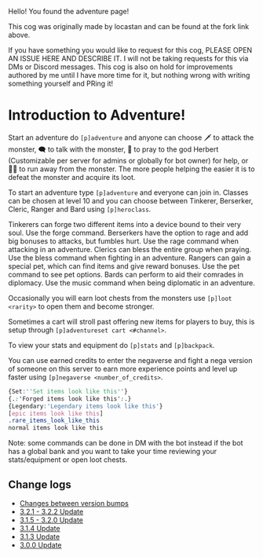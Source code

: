 Hello! You found the adventure page!

This cog was originally made by locastan and can be found at the fork link above.

If you have something you would like to request for this cog, PLEASE OPEN AN ISSUE HERE AND DESCRIBE IT. I will not be taking requests for this via DMs or Discord messages. This cog is also on hold for improvements authored by me until I have more time for it, but nothing wrong with writing something yourself and PRing it!

# Introduction to Adventure!

Start an adventure do `[p]adventure` and anyone can choose 🗡 to attack the monster, 🗨 to talk with the monster, 🛐 to pray to the god Herbert (Customizable per server for admins or globally for bot owner) for help, or 🏃‍♀️ to run away from the monster. The more people helping the easier it is to defeat the monster and acquire its loot.

To start an adventure type `[p]adventure` and everyone can join in.
Classes can be chosen at level 10 and you can choose between Tinkerer, Berserker, Cleric, Ranger and Bard using `[p]heroclass`.

Tinkerers can forge two different items into a device bound to their very soul. Use the forge command.
Berserkers have the option to rage and add big bonuses to attacks, but fumbles hurt. Use the rage command when attacking in an adventure.
Clerics can bless the entire group when praying. Use the bless command when fighting in an adventure.
Rangers can gain a special pet, which can find items and give reward bonuses. Use the pet command to see pet options.
Bards can perform to aid their comrades in diplomacy. Use the music command when being diplomatic in an adventure.

Occasionally you will earn loot chests from the monsters use `[p]loot <rarity>` to open them and become stronger.

Sometimes a cart will stroll past offering new items for players to buy, this is setup through `[p]adventureset cart <#channel>`.

To view your stats and equipment do `[p]stats` and `[p]backpack`.

You can use earned credits to enter the negaverse and fight a nega version of someone on this server to earn more experience points and level up faster using `[p]negaverse <number_of_credits>`.

```css
{Set:''Set items look like this''}
{.:'Forged items look like this':.}
{Legendary:'Legendary items look like this'}
[epic items look like this]
.rare_items_look_like_this
normal items look like this
```

Note: some commands can be done in DM with the bot instead if the bot has a global bank and you want to take your time reviewing your stats/equipment or open loot chests.

## Change logs
- [Changes between version bumps](change_logs/3.x.x.md)
- [3.2.1 - 3.2.2 Update](change_logs/3.2.2.md)
- [3.1.5 - 3.2.0 Update](change_logs/3.2.0.md)
- [3.1.4 Update](change_logs/3.1.4.md)
- [3.1.3 Update](change_logs/3.1.3.md)
- [3.0.0 Update](change_logs/3.0.0.md)
